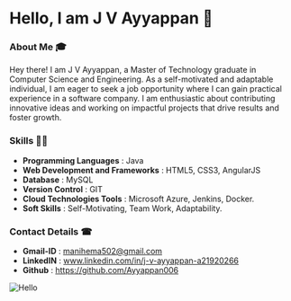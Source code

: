 # Hello, I am J V Ayyappan 👋

### About Me 🎓
Hey there! I am J V Ayyappan, a Master of Technology graduate in Computer Science and Engineering. As a self-motivated and adaptable individual, I am eager to seek a job opportunity where I can gain practical experience in a software company. 
I am enthusiastic about contributing innovative ideas and working on impactful projects that drive results and foster growth.

### Skills ✍🏻
- **Programming Languages** : Java
- **Web Development and Frameworks** : HTML5, CSS3, AngularJS
- **Database** : MySQL
- **Version Control** : GIT
- **Cloud Technologies Tools** : Microsoft Azure, Jenkins, Docker.
- **Soft Skills** : Self-Motivating, Team Work, Adaptability.
  
### Contact Details ☎
- **Gmail-ID** : manihema502@gmail.com
- **LinkedIN** : www.linkedin.com/in/j-v-ayyappan-a21920266
- **Github** : https://github.com/Ayyappan006


![Hello](https://github.com/user-attachments/assets/570138fe-354e-46e8-bce6-1583a349216d)



